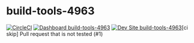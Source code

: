 # build-tools-4963

[![CircleCI](https://circleci.com/gh/pantheon-ci-bot/build-tools-4963.svg?style=shield)](https://circleci.com/gh/pantheon-ci-bot/build-tools-4963)
[![Dashboard build-tools-4963](https://img.shields.io/badge/dashboard-build_tools_4963-yellow.svg)](https://dashboard.pantheon.io/sites/afa45acf-2215-4374-83a9-894072a93e70#dev/code)
[![Dev Site build-tools-4963](https://img.shields.io/badge/site-build_tools_4963-blue.svg)](http://dev-build-tools-4963.pantheonsite.io/)[ci skip] Pull request that is not tested (#1)
